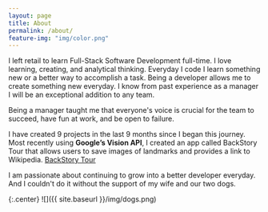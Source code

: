```yaml
---
layout: page
title: About
permalink: /about/
feature-img: "img/color.png"
---
```


I left retail to learn Full-Stack Software Development full-time. I love learning, creating, and analytical thinking. Everyday I code I learn something new or a better way to accomplish a task. Being a developer allows me to create something new everyday. I know from past experience as a manager I will be an exceptional addition to any team.

Being a manager taught me that everyone's voice is crucial for the team to succeed, have fun
at work, and be open to failure.


I have created 9 projects in the last 9 months since I began this journey.
Most recently using **Google’s Vision API**, I created an app called BackStory Tour that allows users to save images of landmarks and provides a link to Wikipedia. [BackStory Tour](https://backstory-tour.herokuapp.com/users/sign_up)

I am passionate about continuing to grow into a better developer everyday.
And I couldn't do it without the support of my wife and our two dogs.

{:.center}
![]({{ site.baseurl }}/img/dogs.png)
